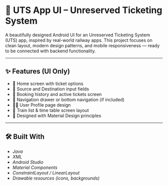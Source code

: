 # 🚆 UTS App UI – Unreserved Ticketing System

A beautifully designed Android UI for an Unreserved Ticketing System (UTS) app, inspired by real-world railway apps. This project focuses on clean layout, modern design patterns, and mobile responsiveness — ready to be connected with backend functionality.

---

## ✨ Features (UI Only)

- 🎫 Home screen with ticket options  
- 📍 Source and Destination input fields  
- 🧾 Booking history and active tickets screen  
- 🧭 Navigation drawer or bottom navigation (if included)  
- 🧑‍💼 User Profile page design  
- 🚆 Train list & time table screen layout  
- 📱 Designed with Material Design principles

---

## 🛠 Built With

- *Java*
- *XML*
- *Android Studio*
- *Material Components*
- *ConstraintLayout / LinearLayout*
- *Drawable resources (icons, backgrounds)*
